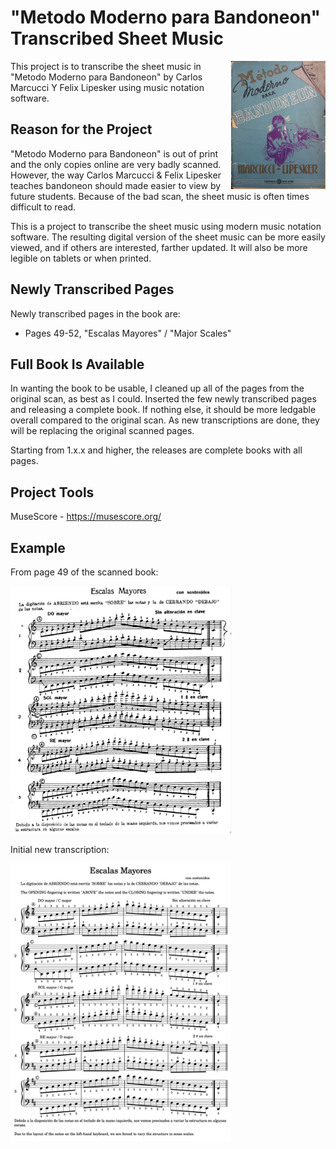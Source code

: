 # "Metodo Moderno para Bandoneon" Transcribed Sheet Music
<img src="images/Metodo Moderno para Bandoneon.jpg" width="30%" align="right">

This project is to transcribe the sheet music in "Metodo Moderno para Bandoneon" by Carlos Marcucci Y Felix Lipesker using music notation software.

## Reason for the Project
"Metodo Moderno para Bandoneon" is out of print and the only copies online are very badly scanned. However, the way Carlos Marcucci & Felix Lipesker teaches bandoneon should made easier to view by future students. Because of the bad scan, the sheet music is often times difficult to read. 

This is a project to transcribe the sheet music using modern music notation software. The resulting digital version of the sheet music can be more easily viewed, and if others are interested, farther updated. It will also be more legible on tablets or when printed.

## Newly Transcribed Pages
Newly transcribed pages in the book are:
- Pages 49-52, "Escalas Mayores" / "Major Scales"

## Full Book Is Available
In wanting the book to be usable, I cleaned up all of the pages from the original scan, as best as I could. Inserted the few newly transcribed pages and releasing a complete book. If nothing else, it should be more ledgable overall compared to the original scan. As new transcriptions are done, they will be replacing the original scanned pages.

Starting from 1.x.x and higher, the releases are complete books with all pages.

## Project Tools
MuseScore - https://musescore.org/

## Example
From page 49 of the scanned book:

<img src="images/Example of page 49.png" width="70%">

Initial new transcription:

<img src="images/Example of new transcription.png" width="70%">
